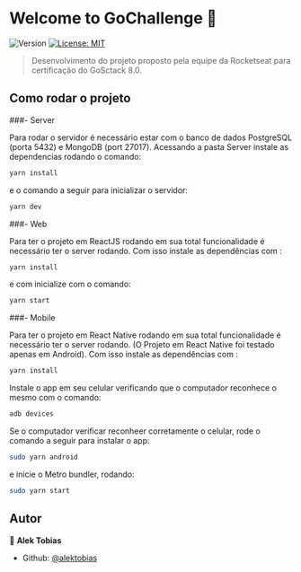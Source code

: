 # Welcome to GoChallenge 👋
![Version](https://img.shields.io/badge/version-1.0-blue.svg?cacheSeconds=2592000)
[![License: MIT](https://img.shields.io/badge/License-MIT-yellow.svg)](#)

> Desenvolvimento do projeto proposto pela equipe da Rocketseat para certificação do GoSctack 8.0. 

## Como rodar o projeto

###- Server

Para rodar o servidor é necessário estar com o banco de dados PostgreSQL (porta 5432) e MongoDB (port 27017).
Acessando a pasta Server instale as dependencias rodando o comando:
```sh
yarn install
```
e o comando a seguir para inicializar o servidor: 
```sh
yarn dev
```

###- Web

Para ter o projeto em ReactJS rodando em sua total funcionalidade é necessário ter o server rodando.
Com isso instale as dependências com : 
```sh
yarn install
```
e com inicialize com o comando: 
```sh
yarn start
```
###- Mobile

Para ter o projeto em React Native rodando em sua total funcionalidade é necessário ter o server rodando.
(O Projeto em React Native foi testado apenas em Android).
Com isso instale as dependências com : 
```sh
yarn install
```
Instale o app em seu celular verificando que o computador reconhece o mesmo com o comando: 
```sh
adb devices
```
Se o computador verificar reconheer corretamente o celular, rode o comando a seguir para instalar o app:
```sh
sudo yarn android
```
e inicie o Metro bundler, rodando:
```sh
sudo yarn start
```

## Autor

👤 **Alek Tobias**

* Github: [@alektobias](https://github.com/alektobias)

